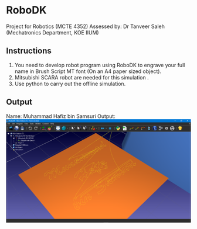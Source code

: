 # RoboDK
Project for Robotics (MCTE 4352)
Assessed by: Dr Tanveer Saleh (Mechatronics Department, KOE IIUM)

## Instructions
1. You need to develop robot program using RoboDK to engrave your full name in Brush Script MT font (On an A4 paper sized object). 
2. Mitsubishi SCARA robot are needed for this simulation .
3. Use python to carry out the offline simulation.

## Output
Name: Muhammad Hafiz bin Samsuri
Output: ![alt text](https://github.com/hafizsam/RoboDK/blob/main/RoboDK%20output.png)

